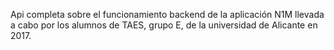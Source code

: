 Api completa sobre el funcionamiento backend de la aplicación N1M llevada a cabo por los alumnos de TAES, grupo E, de la universidad de Alicante en 2017. 
